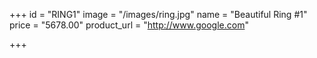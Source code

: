 +++
id = "RING1"
image = "/images/ring.jpg"
name = "Beautiful Ring #1"
price = "5678.00"
product_url = "http://www.google.com"

+++
